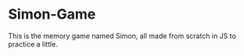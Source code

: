 # Simon-Game
This is the memory game named Simon, all made from scratch in JS to practice a little.
